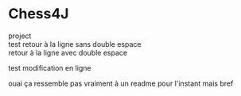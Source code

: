 # Chess4J
project  
test
retour à la ligne sans double espace  
retour à la ligne avec double espace

test modification en ligne

ouai ça ressemble pas vraiment à un readme pour l'instant mais bref
